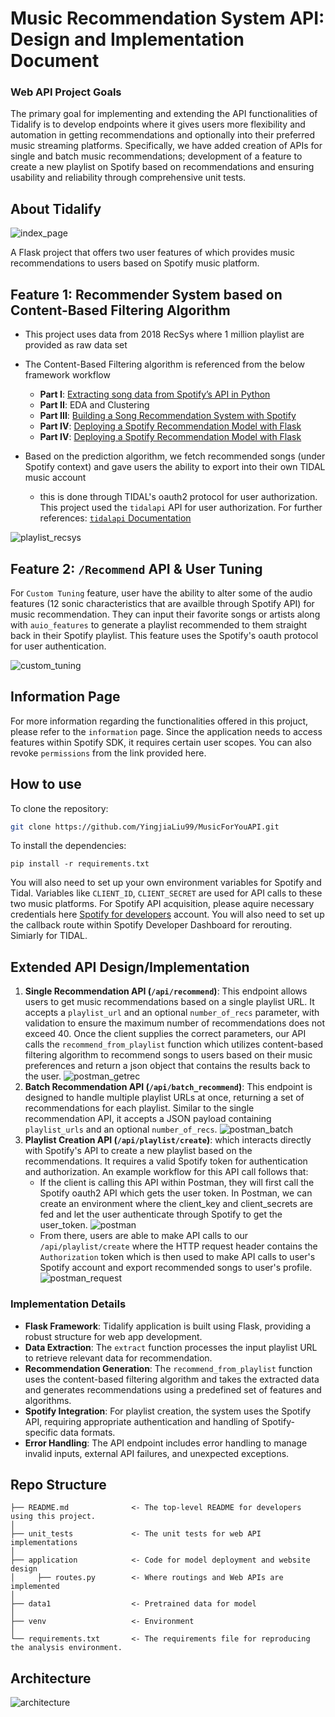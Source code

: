 # Music Recommendation System API: Design and Implementation Document

### Web API Project Goals

The primary goal for implementing and extending the API functionalities of Tidalify is to develop endpoints where it gives users more flexibility and automation in getting recommendations and optionally into their preferred music streaming platforms. Specifically, we have added creation of APIs for single and batch music recommendations; development of a feature to create a new playlist on Spotify based on recommendations and ensuring usability and reliability through comprehensive unit tests.

## About Tidalify

![index_page](./assets/index.png)

A Flask project that offers two user features of which provides music recommendations to users based on Spotify music platform.

## Feature 1: Recommender System based on Content-Based Filtering Algorithm

- This project uses data from 2018 RecSys where 1 million playlist are provided as raw data set
- The Content-Based Filtering algorithm is referenced from the below framework workflow

  - **Part I**: [Extracting song data from Spotify’s API in Python](https://cameronwwatts.medium.com/extracting-song-data-from-the-spotify-api-using-python-b1e79388d50)
  - **Part II**: EDA and Clustering
  - **Part III**: [Building a Song Recommendation System with Spotify](https://medium.com/@enjui.chang/part-iii-building-a-song-recommendation-system-with-spotify-cf76b52705e7)
  - **Part IV**: [Deploying a Spotify Recommendation Model with Flask](https://medium.com/@yaremko.nazar/deploying-a-spotify-recommendation-model-with-flask-20007b76a20f)
  - **Part IV**: [Deploying a Spotify Recommendation Model with Flask](https://medium.com/@yaremko.nazar/deploying-a-spotify-recommendation-model-with-flask-20007b76a20f)

- Based on the prediction algorithm, we fetch recommended songs (under Spotify context) and gave users the ability to export into their own TIDAL music account
  - this is done through TIDAL's oauth2 protocol for user authorization. This project used the `tidalapi` API for user authorization. For further references: [`tidalapi` Documentation](https://pypi.org/project/tidalapi/)

![playlist_recsys](./assets/playlist.png)

## Feature 2: `/Recommend` API & User Tuning

For `Custom Tuning` feature, user have the ability to alter some of the audio features (12 sonic characteristics that are availble through Spotify API) for music recommendation. They can input their favorite songs or artists along with `auio_features` to generate a playlist recommended to them straight back in their Spotify playlist. This feature uses the Spotify's oauth protocol for user authentication.

![custom_tuning](./assets/custom_tuning.png)

## Information Page

For more information regarding the functionalities offered in this projuct, please refer to the `information` page. Since the application needs to access features within Spotify SDK, it requires certain user scopes. You can also revoke `permissions` from the link provided here.

## How to use

To clone the repository:

```sh
git clone https://github.com/YingjiaLiu99/MusicForYouAPI.git
```

To install the dependencies:

```
pip install -r requirements.txt
```

You will also need to set up your own environment variables for Spotify and Tidal. Variables like `CLIENT_ID`, `CLIENT_SECRET` are used for API calls to these two music platforms. For Spotify API acquisition, please aquire necessary credentials here [Spotify for developers](https://developer.spotify.com/) account. You will also need to set up the callback route within Spotify Developer Dashboard for rerouting. Simiarly for TIDAL.

## Extended API Design/Implementation

1. **Single Recommendation API (`/api/recommend`)**: This endpoint allows users to get music recommendations based on a single playlist URL. It accepts a `playlist_url` and an optional `number_of_recs` parameter, with validation to ensure the maximum number of recommendations does not exceed 40. Once the client supplies the correct parameters, our API calls the `recommend_from_playlist` function which utilizes content-based filtering algorithm to recommend songs to users based on their music preferences and return a json object that contains the results back to the user.
   ![postman_getrec](./assets/postman_getrec.jpg)
2. **Batch Recommendation API (`/api/batch_recommend`)**: This endpoint is designed to handle multiple playlist URLs at once, returning a set of recommendations for each playlist. Similar to the single recommendation API, it accepts a JSON payload containing `playlist_urls` and an optional `number_of_recs`.
   ![postman_batch](./assets/postman_batch.jpg)
3. **Playlist Creation API (`/api/playlist/create`)**: which interacts directly with Spotify's API to create a new playlist based on the recommendations. It requires a valid Spotify token for authentication and authorization. An example workflow for this API call follows that:
   - If the client is calling this API within Postman, they will first call the Spotify oauth2 API which gets the user token. In Postman, we can create an environment where the client_key and client_secrets are fed and let the user authenticate through Spotify to get the user_token.
     ![postman](./assets/postman.jpg)
   - From there, users are able to make API calls to our `/api/playlist/create` where the HTTP request header contains the `Authorization` token which is then used to make API calls to user's Spotify account and export recommended songs to user's profile.
     ![postman_request](./assets/postman_request.jpg)

### Implementation Details

- **Flask Framework**: Tidalify application is built using Flask, providing a robust structure for web app development.
- **Data Extraction**: The `extract` function processes the input playlist URL to retrieve relevant data for recommendation.
- **Recommendation Generation**: The `recommend_from_playlist` function uses the content-based filtering algorithm and takes the extracted data and generates recommendations using a predefined set of features and algorithms.
- **Spotify Integration**: For playlist creation, the system uses the Spotify API, requiring appropriate authentication and handling of Spotify-specific data formats.
- **Error Handling**: The API endpoint includes error handling to manage invalid inputs, external API failures, and unexpected exceptions.

## Repo Structure

```
├── README.md              <- The top-level README for developers using this project.
│
├── unit_tests             <- The unit tests for web API implementations
│
├── application            <- Code for model deployment and website design
│     ├── routes.py        <- Where routings and Web APIs are implemented
│
├── data1                  <- Pretrained data for model
│
├── venv                   <- Environment
│
└── requirements.txt       <- The requirements file for reproducing the analysis environment.
```

## Architecture

![architecture](./assets/architecture.png)
